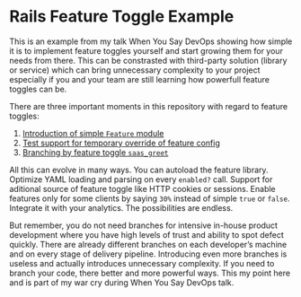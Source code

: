 # Rails Feature Toggle Example

This is an example from my talk When You Say DevOps showing how simple
it is to implement feature toggles yourself and start growing them for
your needs from there. This can be constrasted with third-party
solution (library or service) which can bring unnecessary complexity
to your project especially if you and your team are still learning how
powerfull feature toggles can be.

There are three important moments in this repository with regard to
feature toggles:

1. [Introduction of simple `Feature` module](https://github.com/frzng/toggles-example/releases/tag/feature-lib-introduced)
2. [Test support for temporary override of feature config](https://github.com/frzng/toggles-example/releases/tag/feature-lib-test-support)
3. [Branching by feature toggle `saas_greet`](https://github.com/frzng/toggles-example/releases/tag/feature-toggle-applied)

All this can evolve in many ways. You can autoload the feature
library. Optimize YAML loading and parsing on every `enabled?`
call. Support for aditional source of feature toggle like HTTP cookies
or sessions. Enable features only for some clients by saying `30%`
instead of simple `true` or `false`. Integrate it with your
analytics. The possibilities are endless.

But remember, you do not need branches for intensive in-house product
development where you have high levels of trust and ability to spot
defect quickly. There are already different branches on each
developer’s machine and on every stage of delivery
pipeline. Introducing even more branches is useless and actually
introduces unnecessary complexity. If you need to branch your code,
there better and more powerful ways. This my point here and is part of
my war cry during When You Say DevOps talk.
